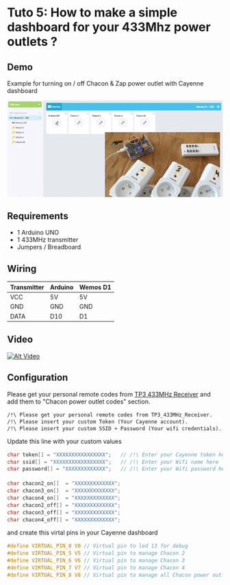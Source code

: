 # Tuto 5: How to make a simple dashboard for your 433Mhz power outlets ?

## Demo

Example for turning on / off Chacon & Zap power outlet with Cayenne dashboard

![How to send 433MHz RF codes to power outlets ?](overview.gif)

## Requirements
- 1 Arduino UNO
- 1 433MHz transmitter
- Jumpers / Breadboard

## Wiring

| Transmitter | Arduino   | Wemos D1
|-------------|-----------|----------
| VCC         | 5V        | 5V
| GND         | GND       | GND
| DATA        | D10       | D1

## Video

[![Alt Video](https://img.youtube.com/vi/9xBKRz43rQ4/0.jpg)](https://www.youtube.com/watch?v=9xBKRz43rQ4)

## Configuration

Please get your personal remote codes from [TP3 433MHz Receiver](../TP3_433MHz_Receiver) and add them to "Chacon power outlet codes" section.
  
```
/!\ Please get your personal remote codes from TP3_433MHz_Receiver.
/!\ Please insert your custom Token (Your Cayenne account).
/!\ Please insert your custom SSID + Password (Your wifi credentials).
```

Update this line with your custom values

```c
char token[] = "XXXXXXXXXXXXXXXX";   // /!\ Enter your Cayenne token here
char ssid[] = "XXXXXXXXXXXXXXXXX";   // /!\ Enter your Wifi name here
char password[] = "XXXXXXXXXXXXX";   // /!\ Enter your Wifi password here

char chacon2_on[]  = "XXXXXXXXXXXXX";
char chacon3_on[]  = "XXXXXXXXXXXXX";
char chacon4_on[]  = "XXXXXXXXXXXXX";
char chacon2_off[] = "XXXXXXXXXXXXX";
char chacon3_off[] = "XXXXXXXXXXXXX";
char chacon4_off[] = "XXXXXXXXXXXXX";
```

and create this virtal pins in your Cayenne dashboard

```c
#define VIRTUAL_PIN_0 V0 // Virtual pin to led 13 for debug
#define VIRTUAL_PIN_5 V5 // Virtual pin to manage Chacon 2
#define VIRTUAL_PIN_6 V6 // Virtual pin to manage Chacon 3
#define VIRTUAL_PIN_7 V7 // Virtual pin to manage Chacon 4
#define VIRTUAL_PIN_8 V8 // Virtual pin to manage all Chacon power outlet
```
